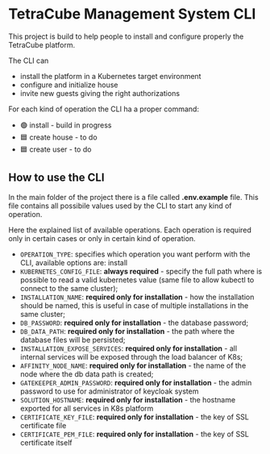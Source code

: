 # TetraCube Management System CLI

This project is build to help people to install and configure properly the
TetraCube platform.

The CLI can
* install the platform in a Kubernetes target environment
* configure and initialize house
* invite new guests giving the right authorizations

For each kind of operation the CLI ha a proper command:
* 🟢 install - build in progress
* 🟦 create house - to do
* 🟦 create user - to do

## How to use the CLI

In the main folder of the project there is a file called **.env.example** file. This file 
contains all possibile values used by the CLI to start any kind of operation. 

Here the explained list of available operations. Each operation is required only in certain
cases or only in certain kind of operation. 

* `OPERATION_TYPE`: specifies which operation you want perform with the CLI, available 
options are: install
* `KUBERNETES_CONFIG_FILE`: **always required** - specify the full path where is possible 
to read a valid kubernetes value (same file to allow kubectl to connect to the same cluster);
* `INSTALLATION_NAME`: **required only for installation** - how the installation should 
be named, this is useful in case of multiple installations in the same cluster;
* `DB_PASSWORD`: **required only for installation** - the database password;
* `DB_DATA_PATH`: **required only for installation** - the path where the database 
files will be persisted;
* `INSTALLATION_EXPOSE_SERVICES`: **required only for installation** - all internal 
services will be exposed through the load balancer of K8s;
* `AFFINITY_NODE_NAME`: **required only for installation** - the name of the node where
the db data path is created;
* `GATEKEEPER_ADMIN_PASSWORD`: **required only for installation** - the admin password
to use for administrator of keycloak system
* `SOLUTION_HOSTNAME`: **required only for installation** - the hostname exported for all
services in K8s platform
* `CERTIFICATE_KEY_FILE`: **required only for installation** - the key of SSL certificate file  
* `CERTIFICATE_PEM_FILE`: **required only for installation** - the key of SSL certificate 
itself 
